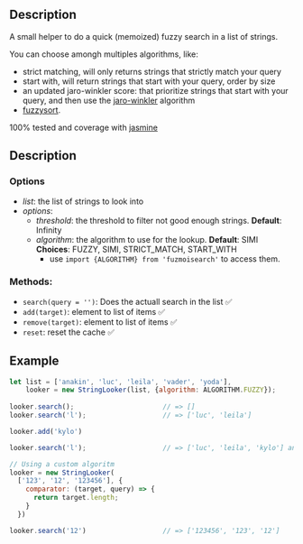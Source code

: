 ## Description
A small helper to do a quick (memoized) fuzzy search in a list of strings.

You can choose amongh multiples algorithms, like:
- strict matching, will only returns strings that strictly match your query
- start with, will return strings that start with your query, order by size
- an updated jaro-winkler score: that prioritize strings that start with your query, and then use the [jaro-winkler](https://fr.wikipedia.org/wiki/Distance_de_Jaro-Winkler) algorithm 
- [fuzzysort](https://github.com/farzher/fuzzysort).

100% tested and coverage with [jasmine](https://jasmine.github.io/api/2.6)

## Description

### Options
- _list_: the list of strings to look into
- _options_:
  - _threshold_: the threshold to filter not good enough strings. **Default**: Infinity
  - _algorithm_: the algorithm to use for the lookup. **Default**: SIMI **Choices**: FUZZY, SIMI, STRICT_MATCH, START_WITH
    - use `import {ALGORITHM} from 'fuzmoisearch'` to access them.

### Methods:
  - `search(query = '')`: Does the actuall search in the list :white_check_mark:
  - `add(target)`:  element to list of items :white_check_mark:
  - `remove(target)`: element to list of items :white_check_mark:
  - `reset`: reset the cache :white_check_mark:

## Example
```javascript 
let list = ['anakin', 'luc', 'leila', 'vader', 'yoda'],
    looker = new StringLooker(list, {algorithm: ALGORITHM.FUZZY});
    
looker.search();                      // => []
looker.search('l');                   // => ['luc', 'leila']

looker.add('kylo')

looker.search('l');                   // => ['luc', 'leila', 'kylo'] and no search actually done !

// Using a custom algoritm
looker = new StringLooker(
  ['123', '12', '123456'], {
    comparator: (target, query) => {
      return target.length;
    }
  })

looker.search('12')                   // => ['123456', '123', '12']
```
